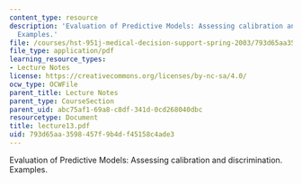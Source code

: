 ```yaml
---
content_type: resource
description: 'Evaluation of Predictive Models: Assessing calibration and discrimination.
  Examples.'
file: /courses/hst-951j-medical-decision-support-spring-2003/793d65aa3598457f9b4df45158c4ade3_lecture13.pdf
file_type: application/pdf
learning_resource_types:
- Lecture Notes
license: https://creativecommons.org/licenses/by-nc-sa/4.0/
ocw_type: OCWFile
parent_title: Lecture Notes
parent_type: CourseSection
parent_uid: abc75af1-69a8-c8df-341d-0cd268040dbc
resourcetype: Document
title: lecture13.pdf
uid: 793d65aa-3598-457f-9b4d-f45158c4ade3
---
```

Evaluation of Predictive Models: Assessing calibration and discrimination. Examples.